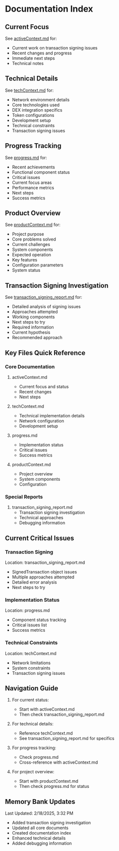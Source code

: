 # Documentation Index

## Current Focus
See [activeContext.md](./activeContext.md) for:
- Current work on transaction signing issues
- Recent changes and progress
- Immediate next steps
- Technical notes

## Technical Details
See [techContext.md](./techContext.md) for:
- Network environment details
- Core technologies used
- DEX integration specifics
- Token configurations
- Development setup
- Technical constraints
- Transaction signing issues

## Progress Tracking
See [progress.md](./progress.md) for:
- Recent achievements
- Functional component status
- Critical issues
- Current focus areas
- Performance metrics
- Next steps
- Success metrics

## Product Overview
See [productContext.md](./productContext.md) for:
- Project purpose
- Core problems solved
- Current challenges
- System components
- Expected operation
- Key features
- Configuration parameters
- System status

## Transaction Signing Investigation
See [transaction_signing_report.md](./transaction_signing_report.md) for:
- Detailed analysis of signing issues
- Approaches attempted
- Working components
- Next steps to try
- Required information
- Current hypothesis
- Recommended approach

## Key Files Quick Reference

### Core Documentation
1. activeContext.md
   - Current focus and status
   - Recent changes
   - Next steps

2. techContext.md
   - Technical implementation details
   - Network configuration
   - Development setup

3. progress.md
   - Implementation status
   - Critical issues
   - Success metrics

4. productContext.md
   - Project overview
   - System components
   - Configuration

### Special Reports
1. transaction_signing_report.md
   - Transaction signing investigation
   - Technical approaches
   - Debugging information

## Current Critical Issues

### Transaction Signing
Location: transaction_signing_report.md
- SignedTransaction object issues
- Multiple approaches attempted
- Detailed error analysis
- Next steps to try

### Implementation Status
Location: progress.md
- Component status tracking
- Critical issues list
- Success metrics

### Technical Constraints
Location: techContext.md
- Network limitations
- System constraints
- Transaction signing issues

## Navigation Guide

1. For current status:
   - Start with activeContext.md
   - Then check transaction_signing_report.md

2. For technical details:
   - Reference techContext.md
   - See transaction_signing_report.md for specifics

3. For progress tracking:
   - Check progress.md
   - Cross-reference with activeContext.md

4. For project overview:
   - Start with productContext.md
   - Then check progress.md for status

## Memory Bank Updates
Last Updated: 2/18/2025, 3:32 PM
- Added transaction signing investigation
- Updated all core documents
- Created documentation index
- Enhanced technical details
- Added debugging information